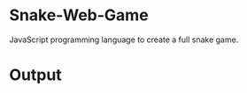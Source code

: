 # Snake-Web-Game
JavaScript programming language to create a full snake game.
# Output
[](https://github.com/HiteshAroraCool/Snake-Web-Game/blob/42bd0bc9bae7c423121766ba5b530a4595f0d99c/Snake-game.gif)
